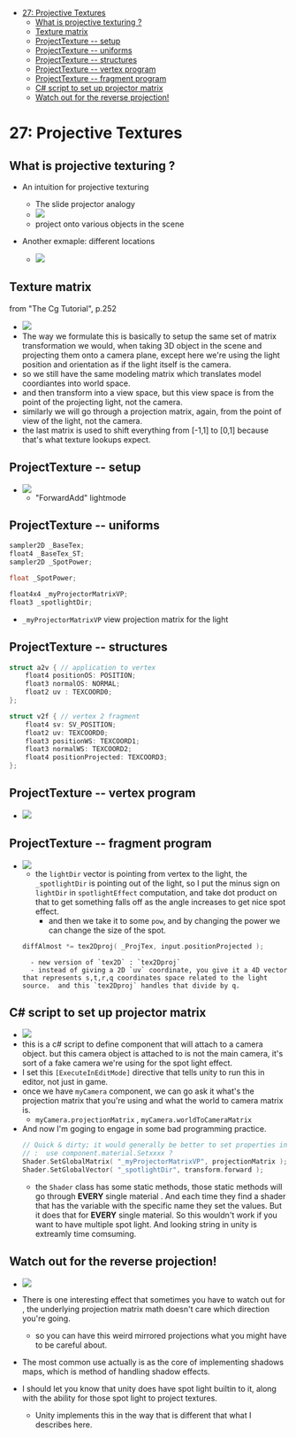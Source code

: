 [](...menustart)

- [27: Projective Textures](#3037d1aee3dbe87b7c6cfd54b93e9076)
    - [What is projective texturing ?](#9c98f87935de072fe08a8a44c16fb59a)
    - [Texture matrix](#39745511f68e78b75ef8d614d1a7cb0f)
    - [ProjectTexture -- setup](#5a58a9056874e1d2458521976f667a70)
    - [ProjectTexture -- uniforms](#d5f409ac7d9ee2c916763d5f31290c21)
    - [ProjectTexture -- structures](#2c0007b7b967ea830273fbe9e9ea38c1)
    - [ProjectTexture -- vertex program](#5d59a90b289ef216c29995159eb7e874)
    - [ProjectTexture -- fragment program](#810d334284b3e4ecbaec32b318395082)
    - [C# script to set up projector matrix](#e2dd661e030d10dae5388ff8097b1df7)
    - [Watch out for the reverse projection!](#5188162a545a23b057c660be02d12070)

[](...menuend)


<h2 id="3037d1aee3dbe87b7c6cfd54b93e9076"></h2>

# 27: Projective Textures

<h2 id="9c98f87935de072fe08a8a44c16fb59a"></h2>

## What is projective texturing ?

- An intuition for projective texturing
    - The slide projector analogy
    - ![](../imgs/gpu_projective_tex_ex_1.png)
    - project onto various objects in the scene

- Another exmaple:  different locations
    - ![](../imgs/gpu_projective_tex_ex_2.png)


<h2 id="39745511f68e78b75ef8d614d1a7cb0f"></h2>

## Texture matrix

from "The Cg Tutorial", p.252

- ![](../imgs/gpu_projective_tex_matrix_1.png)
- The way we formulate this is basically to setup the same set of matrix transformation we would, when taking 3D object in the scene and projecting them onto a camera plane, except here we're using the light position and orientation as if the light itself is the camera.
- so we still have the same  modeling matrix which translates model coordiantes into world space.
- and then transform into a view space, but this view space is from the point of the projecting light, not the camera.
- similarly we will go through a projection matrix, again, from the point of view of the light, not the camera.
- the last matrix is used to shift  everything from [-1,1] to [0,1] because that's what texture lookups expect.

<h2 id="5a58a9056874e1d2458521976f667a70"></h2>

## ProjectTexture -- setup

- ![](../imgs/gpu_project_texture_setup.png)
    - "ForwardAdd" lightmode


<h2 id="d5f409ac7d9ee2c916763d5f31290c21"></h2>

## ProjectTexture -- uniforms

```c
sampler2D _BaseTex;
float4 _BaseTex_ST;
sampler2D _SpotPower;

float _SpotPower;

float4x4 _myProjectorMatrixVP;
float3 _spotlightDir;
```

- `_myProjectorMatrixVP` view projection matrix for the light


<h2 id="2c0007b7b967ea830273fbe9e9ea38c1"></h2>

## ProjectTexture -- structures

```c
struct a2v { // application to vertex
    float4 positionOS: POSITION;
    float3 normalOS: NORMAL;
    float2 uv : TEXCOORD0;
}; 

struct v2f { // vertex 2 fragment
    float4 sv: SV_POSITION;
    float2 uv: TEXCOORD0;
    float3 positionWS: TEXCOORD1;
    float3 normalWS: TEXCOORD2;
    float4 positionProjected: TEXCOORD3;
};
```

<h2 id="5d59a90b289ef216c29995159eb7e874"></h2>

## ProjectTexture -- vertex program

- ![](../imgs/gpu_project_tex_vertex.png)


<h2 id="810d334284b3e4ecbaec32b318395082"></h2>

## ProjectTexture -- fragment program

- ![](../imgs/gpu_project_tex_fragment.png)
    - the `lightDir` vector is pointing from vertex to the light, the `_spotlightDir` is pointing out of the light, so I put the minus sign on `lightDir` in `spotlightEffect` computation, and take dot product on that to get something falls off as the angle increases to get nice spot effect.
        - and then we take it to some `pow`, and by changing the power we can change the size of the spot.
    ```c
    diffAlmost *= tex2Dproj( _ProjTex, input.positionProjected );
    ```
        - new version of `tex2D` : `tex2Dproj`
        - instead of giving a 2D `uv` coordinate, you give it a 4D vector that represents s,t,r,q coordinates space related to the light source.  and this `tex2Dproj` handles that divide by q.



<h2 id="e2dd661e030d10dae5388ff8097b1df7"></h2>

## C# script to set up projector matrix

- ![](../imgs/gpu_project_tex_setup_matrix_1.png)
- this is a c# script to define component that will attach to a camera object. but this camera object is attached to is not the main camera, it's sort of a fake camera we're using for the spot light effect.
- I set this `[ExecuteInEditMode]` directive that tells unity to run this in editor, not just in game.
- once we have `myCamera` component, we can go ask it what's the projection matrix that you're using and what the world to camera matrix is.
    - `myCamera.projectionMatrix` , `myCamera.worldToCameraMatrix`
- And now I'm goging to engage in some bad programming practice.
    ```c
    // Quick & dirty; it would generally be better to set properties in specific materials.
    // :  use component.material.Setxxxx ?
    Shader.SetGlobalMatrix( "_myProjectorMatrixVP", projectionMatrix );
    Shader.SetGlobalVector( "_spotlightDir", transform.forward );
    ```
    - the `Shader` class has some static methods, those static methods will go through **EVERY** single material . And each time they find a shader that has the variable with the specific name they set the values. But it does that for **EVERY** single material. So this wouldn't work if you want to have multiple spot light. And looking string in unity is extreamly time comsuming.


<h2 id="5188162a545a23b057c660be02d12070"></h2>

## Watch out for the reverse projection!

- ![](../imgs/gpu_reverse_projection_watch_out.png)

- There is one  interesting effect that sometimes you have to watch out for ,  the underlying projection matrix math doesn't care which direction you're going.
    - so you can have this weird mirrored projections what you might have to be careful about.
- The most common use actually is as the core of implementing shadows maps, which is method of handling shadow effects.
- I should let you know that unity does have spot light builtin to it, along with the ability for those spot light to project textures.
    - Unity implements this in the way that is different that what I describes here.




